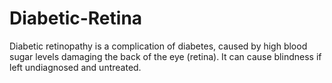 # Diabetic-Retina
Diabetic retinopathy is a complication of diabetes, caused by high blood sugar levels damaging the back of the eye (retina). It can cause blindness if left undiagnosed and untreated.

